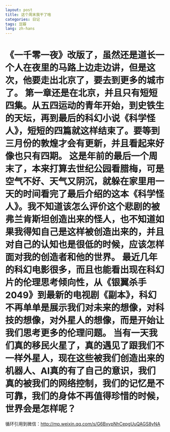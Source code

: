 ```yaml
---
layout: post
title: 这个周末我干了啥
categories: 日记
tags: 豆瓣
lang: zh-hans
---
```

《一千零一夜》改版了，虽然还是道长一个人在夜里的马路上边走边讲，但是这次，他要走出北京了，要去到更多的城市了。
第一章还是在北京，并且只有短短四集。从五四运动的青年开始，到史铁生的天坛，再到最后的科幻小说《科学怪人》，短短的四篇就这样结束了。要等到三月份的敦煌才会有更新，并且看起来好像也只有四期。
这是年前的最后一个周末了，本来打算去世纪公园看腊梅，可是空气不好、天气又阴沉，就躲在家里用一天的时间看完了最后介绍的这本《科学怪人》。我不知道该怎么评价这个悲剧的被弗兰肯斯坦创造出来的怪人，也不知道如果我得知自己是这样被创造出来的，并且对自己的认知也是很低的时候，应该怎样面对我的创造者和他的世界。
最近几年的科幻电影很多，而且也能看出现在科幻片的伦理思考倾向性，从《银翼杀手2049》到最新的电视剧《副本》，科幻不再单单是展示我们对未来的想像，对科技的想像，对外星人的想像，而是开始让我们思考更多的伦理问题。
当有一天我们真的移民火星了，真的遇见了跟我们不一样外星人，现在这些被我们创造出来的机器人、AI真的有了自己的意识，我们真的被我们的网络控制，我们的记忆是不可靠，我们的身体不再值得珍惜的时候，世界会是怎样呢？
=============================================================================
循环引用到微信：http://mp.weixin.qq.com/s/G6BxypNhCepgUuQAGS8yNA
